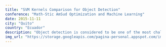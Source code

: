 ```yaml
---
title: "SVM Kernels Comparison for Object Detection"
conference: "Math-Stic AmSud Optimization and Machine Learning"
date: 2015-11-11
city: "Quito"
country: "Ecuador"
description: "Object detection is considered to be one of the most challenging computer vision tasks, it consists in finding instances of generic objects in images and video. The object detection process consist of three basic components: object search, feature extraction and classification algorithm. One of the most popular classication techniques for the object detection task is Support Vector Machine (SVM). Most of the existing applications make use of linear kernels. We argue that the use of different kernels will improve the performance of this kind of systems. In this work the average performance of an object detection system using a SVM classifier trained using different kernels was compared against the PASCAL Visual Object Classes (VOC) benchmark. Findings indicate that the use of a Radial Basis Function (RBF) kernel can improve the average precision of an object detector system up to 15% according to the object to be detected."
img_url: "https://storage.googleapis.com/pagina-personal.appspot.com/img_conferences/opt_ml.png"
---
```


